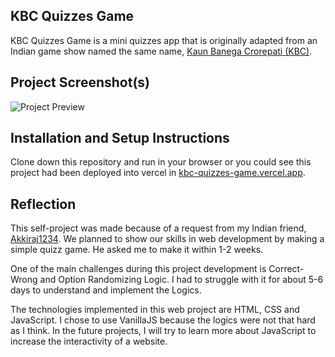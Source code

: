 ## KBC Quizzes Game
KBC Quizzes Game is a mini quizzes app that is originally adapted from an Indian game show named the same name, [Kaun Banega Crorepati (KBC)](https://en.wikipedia.org/wiki/Kaun_Banega_Crorepati).

## Project Screenshot(s)
![Project Preview](https://raulmaulidhino.pages.dev/assets/kbc-quizzes-game-preview-CKmWQeaY.png)

## Installation and Setup Instructions
Clone down this repository and run in your browser or you could see this project had been deployed into vercel in [kbc-quizzes-game.vercel.app](https://kbc-quizzes-game.vercel.app).

## Reflection
This self-project was made because of a request from my Indian friend, [Akkiraj1234](https://github.com/Akkiraj1234). We planned to show our skills in web development by making a simple quizz game. He asked me to make it within 1-2 weeks.

One of the main challenges during this project development is Correct-Wrong and Option Randomizing Logic. I had to struggle with it for about 5-6 days to understand and implement the Logics.

The technologies implemented in this web project are HTML, CSS and JavaScript. I chose to use VanillaJS because the logics were not that hard as I think. In the future projects, I will try to learn more about JavaScript to increase the interactivity of a website.
